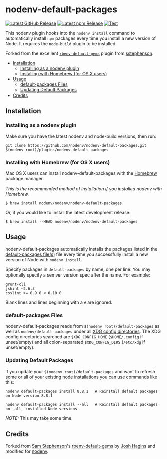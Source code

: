 # nodenv-default-packages

[![Latest GitHub Release](https://img.shields.io/github/v/release/nodenv/nodenv-default-packages?logo=github&sort=semver)](https://github.com/nodenv/nodenv-default-packages/releases/latest)
[![Latest npm Release](https://img.shields.io/npm/v/@nodenv/nodenv-default-packages)](https://www.npmjs.com/package/@nodenv/nodenv-default-packages/v/latest)
[![Test](https://img.shields.io/github/workflow/status/nodenv/nodenv-default-packages/Test?label=tests&logo=github)](https://github.com/nodenv/nodenv-default-packages/actions?query=workflow%3ATest)

This nodenv plugin hooks into the `nodenv install` command to automatically install `npm` packages every time you install a new version of Node.
It requires the `node-build` plugin to be installed.

Forked from the excellent [`rbenv-default-gems`][rbenv-default-gems] plugin from [sstephenson][sstephenson].

<!-- toc -->

- [Installation](#installation)
  * [Installing as a nodenv plugin](#installing-as-a-nodenv-plugin)
  * [Installing with Homebrew (for OS X users)](#installing-with-homebrew-for-os-x-users)
- [Usage](#usage)
  * [default-packages Files](#default-packages-files)
  * [Updating Default Packages](#updating-default-packages)
- [Credits](#credits)

<!-- tocstop -->

## Installation

### Installing as a nodenv plugin

Make sure you have the latest nodenv and node-build versions, then run:

    git clone https://github.com/nodenv/nodenv-default-packages.git $(nodenv root)/plugins/nodenv-default-packages

### Installing with Homebrew (for OS X users)

Mac OS X users can install nodenv-default-packages with the [Homebrew](http://brew.sh) package manager.

*This is the recommended method of installation if you installed nodenv with Homebrew.*

```
$ brew install nodenv/nodenv/nodenv-default-packages
```

Or, if you would like to install the latest development release:

```
$ brew install --HEAD nodenv/nodenv/nodenv-default-packages
```

## Usage

nodenv-default-packages automatically installs the packages listed in the [default-packages file(s)](#default-packages-files) file every time you successfully install a new version of Node with `nodenv install`.

Specify packages in `default-packages` by name, one per line.
You may optionally specify a semver version spec after the name. For example:

    grunt-cli
    jshint ~2.6.3
    csslint >= 0.9.0 < 0.10.0

Blank lines and lines beginning with a `#` are ignored.

### default-packages Files

nodenv-default-packages reads from `$(nodenv root)/default-packages` as well as `nodenv/default-packages` under all [XDG config directories][xdg].
The XDG config directories searched are `$XDG_CONFIG_HOME` (`$HOME/.config` if unset/empty) and all colon-separated `$XDG_CONFIG_DIRS` (`/etc/xdg` if unset/empty).

### Updating Default Packages

if you update your `$(nodenv root)/default-packages` and want to refresh some or all of your existing node installations you can use commands like this:

    nodenv default-packages install 8.8.1   # Reinstall default packages on Node version 8.8.1

    nodenv default-packages install --all   # Reinstall default packages on _all_ installed Node versions

*NOTE:* This may take some time.

## Credits

Forked from [Sam Stephenson][sstephenson]'s [rbenv-default-gems][] by [Josh Hagins][jawshooah] and modified for [nodenv][].

[sstephenson]: https://github.com/sstephenson
[rbenv-default-gems]: https://github.com/rbenv/rbenv-default-gems
[jawshooah]: https://github.com/jawshooah
[nodenv]: https://github.com/nodenv/nodenv
[xdg]: https://specifications.freedesktop.org/basedir-spec/basedir-spec-latest.html
